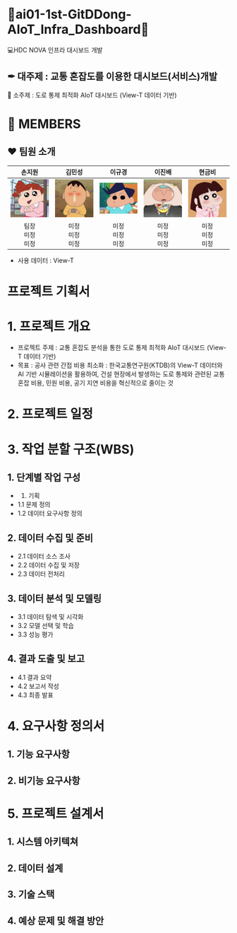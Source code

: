 # 🚧ai01-1st-GitDDong-AIoT_Infra_Dashboard🚧

💻HDC NOVA 인프라 대시보드 개발


## ✒ 대주제 : 교통 혼잡도를 이용한 대시보드(서비스)개발
📝 소주제 : 도로 통제 최적화 AIoT 대시보드 (View-T 데이터 기반)

# 🚦 MEMBERS
## ♥ 팀원 소개

| 손지원 | 김민성 | 이규경 | 이진배 | 현금비 |
|:---:|:---:|:---:|:---:|:---:|
| <img src="src/pic/Yuri.png" width="120" alt="손지원"/> | <img src="src/pic/Manggu.png" width="120" alt="김민성"/> | <img src="src/pic/Cheolsu.png" width="120" alt="이규경"/> | <img src="src/pic/Hoonee.png" width="120" alt="이진배"/> | <img src="src/pic/Suji.png" width="120" alt="현금비"/> |
| 팀장<br>미정<br>미정 | 미정<br>미정<br>미정  | 미정<br>미정<br>미정 | 미정<br>미정<br>미정 | 미정<br>미정<br>미정 | 미정<br>미정<br>미정 |

- 사용 데이터 : View-T

# 프로젝트 기획서

# 1. 프로젝트 개요
- 프로젝트 주제 : 교통 혼잡도 분석을 통한 도로 통제 최적화 AIoT 대시보드 (View-T 데이터 기반)
- 목표 : 공사 관련 간접 비용 최소화 : 한국교통연구원(KTDB)의 View-T 데이터와 AI 기반 시뮬레이션을 활용하여, 건설 현장에서 발생하는 도로 통제와 관련된 교통 혼잡 비용, 민원 비용, 공기 지연 비용을 혁신적으로 줄이는 것

# 2. 프로젝트 일정

# 3. 작업 분할 구조(WBS)
## 1. 단계별 작업 구성
- 1. 기획
- 1.1 문제 정의
- 1.2 데이터 요구사항 정의

## 2. 데이터 수집 및 준비
- 2.1 데이터 소스 조사
- 2.2 데이터 수집 및 저장
- 2.3 데이터 전처리

## 3. 데이터 분석 및 모델링
- 3.1 데이터 탐색 및 시각화
- 3.2 모델 선택 및 학습
- 3.3 성능 평가

## 4. 결과 도출 및 보고
- 4.1 결과 요약
- 4.2 보고서 작성
- 4.3 최종 발표

# 4. 요구사항 정의서
## 1. 기능 요구사항
## 2. 비기능 요구사항

# 5. 프로젝트 설계서
## 1. 시스템 아키텍쳐
## 2. 데이터 설계
## 3. 기술 스택
## 4. 예상 문제 및 해결 방안

